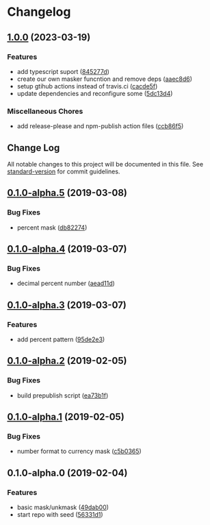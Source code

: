 # Changelog

## [1.0.0](https://github.com/brunobertolini/remask/compare/v0.1.0-alpha.5...v1.0.0) (2023-03-19)


### Features

* add typescript suport ([845277d](https://github.com/brunobertolini/remask/commit/845277d2595a3b19e461982f29f3aadd3471a168))
* create our own masker funcntion and remove deps ([aaec8d6](https://github.com/brunobertolini/remask/commit/aaec8d6e339a4b8f74e6a06cebc8c2e589c87a50))
* setup gtihub actions instead of travis.ci ([cacde5f](https://github.com/brunobertolini/remask/commit/cacde5f4d7650bc4f94aff9c8f4b7755ba57c2b0))
* update dependencies and reconfigure some ([5dc13d4](https://github.com/brunobertolini/remask/commit/5dc13d4053c959af99b2a1d2c6bb1ea05bf6201a))


### Miscellaneous Chores

* add release-please and npm-publish action files ([ccb86f5](https://github.com/brunobertolini/remask/commit/ccb86f5de082cbc93163f500d52dd6fc208b35b7))

## Change Log

All notable changes to this project will be documented in this file. See [standard-version](https://github.com/conventional-changelog/standard-version) for commit guidelines.

<a name="0.1.0-alpha.5"></a>

## [0.1.0-alpha.5](https://github.com/brunobertolini/remask/compare/v0.1.0-alpha.4...v0.1.0-alpha.5) (2019-03-08)

### Bug Fixes

- percent mask ([db82274](https://github.com/brunobertolini/remask/commit/db82274))

<a name="0.1.0-alpha.4"></a>

## [0.1.0-alpha.4](https://github.com/brunobertolini/remask/compare/v0.1.0-alpha.3...v0.1.0-alpha.4) (2019-03-07)

### Bug Fixes

- decimal percent number ([aead11d](https://github.com/brunobertolini/remask/commit/aead11d))

<a name="0.1.0-alpha.3"></a>

## [0.1.0-alpha.3](https://github.com/brunobertolini/remask/compare/v0.1.0-alpha.2...v0.1.0-alpha.3) (2019-03-07)

### Features

- add percent pattern ([95de2e3](https://github.com/brunobertolini/remask/commit/95de2e3))

<a name="0.1.0-alpha.2"></a>

## [0.1.0-alpha.2](https://github.com/brunobertolini/remask/compare/v0.1.0-alpha.1...v0.1.0-alpha.2) (2019-02-05)

### Bug Fixes

- build prepublish script ([ea73b1f](https://github.com/brunobertolini/remask/commit/ea73b1f))

<a name="0.1.0-alpha.1"></a>

## [0.1.0-alpha.1](https://github.com/brunobertolini/remask/compare/v0.1.0-alpha.0...v0.1.0-alpha.1) (2019-02-05)

### Bug Fixes

- number format to currency mask ([c5b0365](https://github.com/brunobertolini/remask/commit/c5b0365))

<a name="0.1.0-alpha.0"></a>

## 0.1.0-alpha.0 (2019-02-04)

### Features

- basic mask/unkmask ([49dab00](https://github.com/brunobertolini/remask/commit/49dab00))
- start repo with seed ([56331d1](https://github.com/brunobertolini/remask/commit/56331d1))
